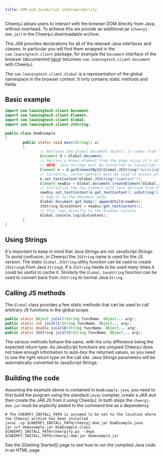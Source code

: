 ```yaml
---
title: DOM and JavaScript interoperability
---
```


CheerpJ allows users to interact with the browser DOM directly from Java, without overhead. To achieve this we provide an additional jar (```cheerpj-dom.jar```) in the CheerpJ downloadable archive.

This JAR provides declarations for all of the relevant Java interfaces and classes. In particular you will find them wrapped in the ```com.leaningtech.client``` package, for example the ```Document``` interface of the browser (documented [here](https://developer.mozilla.org/en-US/docs/Web/API/Document)) becomes ```com.leaningtech.client.Document``` with CheerpJ.

The ```com.leaningtech.client.Global``` is a representation of the global namespace in the browser context. It only contains static methods and fields

## Basic example

```java
import com.leaningtech.client.Document;
import com.leaningtech.client.Element;
import com.leaningtech.client.Global;
import com.leaningtech.client.JSString;

public class DomExample
{
        public static void main(String[] a)
        {
                // Retrieve the global document object, it comes from the global namespace of the browser.
                Document d = Global.document;
                // Retries a known element from the page using it's id
                // NOTE: Java Strings must be converted to JavaScript string before being used
                Element e = d.getElementById(Global.JSString("existingNode"));
                // Currently, setter/getters must be used to access properties
                e.set_textContent(Global.JSString("sometext"));
                Element newDiv = Global.document.createElement(Global.JSString("p"));
                // Initialize the new element with text derived from the previous one
                newDiv.set_textContent(e.get_textContent().substring(3).toUpperCase())
                // Add it to the document body
                Global.document.get_body().appendChild(newDiv);
                JSString divContent = newDiv.get_textContent();
                // This logs directly to the browser console
                Global.console.log(divContent);
        }
}
```

## Using Strings

It's important to keep in mind that Java Strings are not JavaScript Strings. To avoid confusion, in CheerpJ the ```JSString``` name is used for the JS version. The static ```Global.JSString``` utility function can be used to create ```JSString```s from Java ```String```s. If a ```JSString``` needs to be used many times it could be useful to cache it. Similarly the ```Global.JavaString``` function can be used to convert back from ```JSString``` to normal Java ```String```.

## Calling JS methods

The ```Global``` class provides a few static methods that can be used to call arbitrary JS functions in the global scope.

```java
public static Object jsCall(String funcName, Object... arg);
public static int jsCallI(String funcName, Object... arg);
public static double jsCallD(String funcName, Object... arg);
public static JSString jsCallS(String funcName, Object... arg);
```

The various methods behave the same, with the only difference being the expected return type. As JavaScript functions are untyped CheerpJ does not have enough information to auto-box the returned values, so you need to use the right return type on the call site. Java Strings parameters will be automatically converted to JavaScript Strings.

## Building the code

Assuming the example above is contained in ```DomExample.java```, you need to first build the program using the standard ```javac``` compiler, create a JAR and then create the JAR.JS from it using CheerpJ. In both steps the ```cheerpj-dom.jar``` must be explicitly added to the command line as a dependency.

```
# The CHEERPJ_INSTALL_PATH is assumed to be set to the location where the CheerpJ archive has been installed
javac -cp $CHEERPJ_INSTALL_PATH/cheerpj-dom.jar DomExample.java
jar cvf domexample.jar DomExample.class
$CHEERPJ_INSTALL_PATH/cheerpjfy.py --deps $CHEERPJ_INSTALL_PATH/cheerpj-dom.jar domexample.jar
```

See the [[Getting Started]] page to see how to run the compiled Java code in an HTML page.

